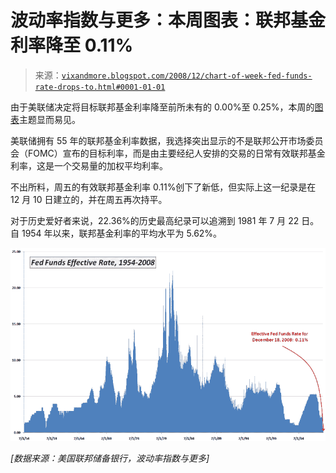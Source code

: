 <!--yml

类别：未分类

日期：2024-05-18 18:09:51

-->

# 波动率指数与更多：本周图表：联邦基金利率降至 0.11%

> 来源：[`vixandmore.blogspot.com/2008/12/chart-of-week-fed-funds-rate-drops-to.html#0001-01-01`](http://vixandmore.blogspot.com/2008/12/chart-of-week-fed-funds-rate-drops-to.html#0001-01-01)

由于美联储决定将目标联邦基金利率降至前所未有的 0.00%至 0.25%，本周的[图表](http://vixandmore.blogspot.com/search/label/chart%20of%20the%20week)主题显而易见。

美联储拥有 55 年的联邦基金利率数据，我选择突出显示的不是联邦公开市场委员会（FOMC）宣布的目标利率，而是由主要经纪人安排的交易的日常有效联邦基金利率，这是一个交易量的加权平均利率。

不出所料，周五的有效联邦基金利率 0.11%创下了新低，但实际上这一纪录是在 12 月 10 日建立的，并在周五再次持平。

对于历史爱好者来说，22.36%的历史最高纪录可以追溯到 1981 年 7 月 22 日。自 1954 年以来，联邦基金利率的平均水平为 5.62%。

![](img/36be9cf9fae6d30949a85a88424a031d.png)

*[数据来源：美国联邦储备银行，波动率指数与更多]*
